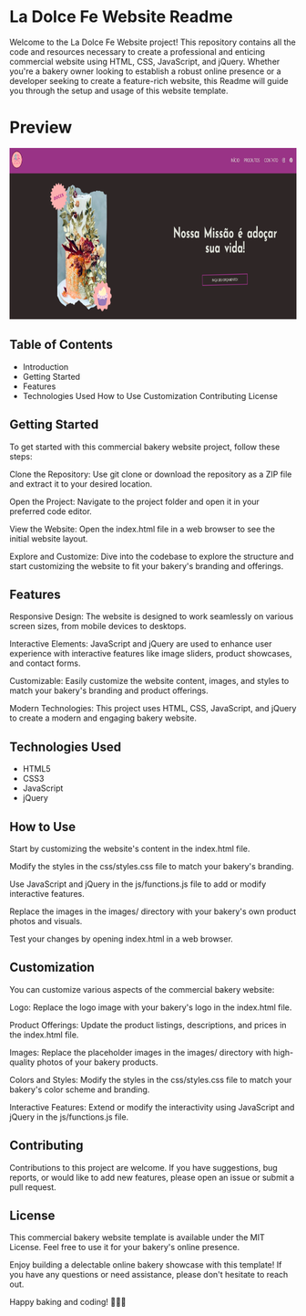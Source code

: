 # La Dolce Fe Website Readme

Welcome to the La Dolce Fe Website project! This repository contains all the code and resources necessary to create a professional and enticing commercial website using HTML, CSS, JavaScript, and jQuery. Whether you're a bakery owner looking to establish a robust online presence or a developer seeking to create a feature-rich website, this Readme will guide you through the setup and usage of this website template.

# Preview

<img src="https://github.com/sergiodosreis/ladolcefe/blob/main/preview.png" height="300"/>

## Table of Contents

- Introduction
- Getting Started
- Features
- Technologies Used
  How to Use
  Customization
  Contributing
  License

## Getting Started

To get started with this commercial bakery website project, follow these steps:

Clone the Repository: Use git clone or download the repository as a ZIP file and extract it to your desired location.

Open the Project: Navigate to the project folder and open it in your preferred code editor.

View the Website: Open the index.html file in a web browser to see the initial website layout.

Explore and Customize: Dive into the codebase to explore the structure and start customizing the website to fit your bakery's branding and offerings.

## Features

Responsive Design: The website is designed to work seamlessly on various screen sizes, from mobile devices to desktops.

Interactive Elements: JavaScript and jQuery are used to enhance user experience with interactive features like image sliders, product showcases, and contact forms.

Customizable: Easily customize the website content, images, and styles to match your bakery's branding and product offerings.

Modern Technologies: This project uses HTML, CSS, JavaScript, and jQuery to create a modern and engaging bakery website.

## Technologies Used

- HTML5
- CSS3
- JavaScript
- jQuery

## How to Use

Start by customizing the website's content in the index.html file.

Modify the styles in the css/styles.css file to match your bakery's branding.

Use JavaScript and jQuery in the js/functions.js file to add or modify interactive features.

Replace the images in the images/ directory with your bakery's own product photos and visuals.

Test your changes by opening index.html in a web browser.

## Customization

You can customize various aspects of the commercial bakery website:

Logo: Replace the logo image with your bakery's logo in the index.html file.

Product Offerings: Update the product listings, descriptions, and prices in the index.html file.

Images: Replace the placeholder images in the images/ directory with high-quality photos of your bakery products.

Colors and Styles: Modify the styles in the css/styles.css file to match your bakery's color scheme and branding.

Interactive Features: Extend or modify the interactivity using JavaScript and jQuery in the js/functions.js file.

## Contributing

Contributions to this project are welcome. If you have suggestions, bug reports, or would like to add new features, please open an issue or submit a pull request.

## License

This commercial bakery website template is available under the MIT License. Feel free to use it for your bakery's online presence.

Enjoy building a delectable online bakery showcase with this template! If you have any questions or need assistance, please don't hesitate to reach out.

Happy baking and coding! 🍰🍪🥖

